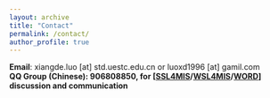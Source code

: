 ```yaml
---
layout: archive
title: "Contact"
permalink: /contact/
author_profile: true
---
```

<b>Email</b>: xiangde.luo [at] std.uestc.edu.cn or luoxd1996 [at] gamil.com<br>
<b>QQ Group (Chinese)<b>: **906808850**, for [[SSL4MIS](https://github.com/HiLab-git/SSL4MIS)/[WSL4MIS](https://github.com/HiLab-git/WSL4MIS)/[WORD](https://github.com/HiLab-git/WORD)] discussion and communication<br>

